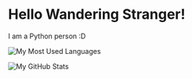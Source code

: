 # Hello Wandering Stranger!

I am a Python person :D

![My Most Used Languages](https://github-readme-stats.vercel.app/api/top-langs/?username=inf3xted&theme=tokyonight&layout=compact)

![My GitHub Stats](https://github-readme-stats.vercel.app/api?username=inf3xted&count_private=true&show_icons=true&theme=tokyonight)

<!--
**Inf3xted/inf3xted** is a ✨ _special_ ✨ repository because its `README.md` (this file) appears on your GitHub profile.
-->
